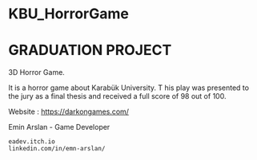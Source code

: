 # KBU_HorrorGame
# GRADUATION PROJECT 
3D Horror Game.

It is a horror game about Karabük University. T
his play was presented to the jury as a final thesis and received a full score of 98 out of 100.

Website : https://darkongames.com/

Emin Arslan - Game Developer

    eadev.itch.io
    linkedin.com/in/emn-arslan/


